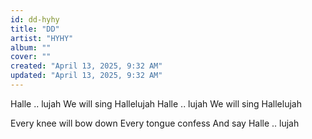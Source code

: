 ```yaml
---
id: dd-hyhy
title: "DD"
artist: "HYHY"
album: ""
cover: ""
created: "April 13, 2025, 9:32 AM"
updated: "April 13, 2025, 9:32 AM"
---
```


Halle .. lujah
We will sing Hallelujah
Halle .. lujah
We will sing Hallelujah

Every knee will bow down
Every tongue confess
And say Halle .. lujah